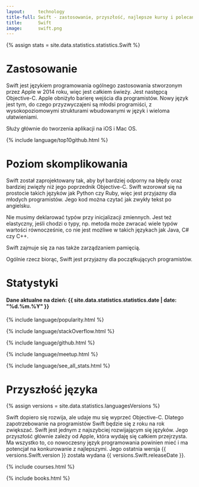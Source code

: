 ```yaml
---
layout:     technology
title-full: Swift - zastosowanie, przyszłość, najlepsze kursy i polecane książki
title:      Swift
image:      swift.png
---
```


{% assign stats = site.data.statistics.statistics.Swift %}

# Zastosowanie

Swift jest językiem programowania ogólnego zastosowania stworzonym przez Apple w 2014 roku, więc jest całkiem świeży. Jest następcą Objective-C. Apple obniżyło barierę wejścia dla programistów. Nowy język jest tym, do czego przyzwyczajeni są młodsi programiści, z wysokopoziomowymi strukturami wbudowanymi w język i wieloma ułatwieniami.

Służy głównie do tworzenia aplikacji na iOS i Mac OS.

{% include language/top10github.html %}

# Poziom skomplikowania

Swift został zaprojektowany tak, aby był bardziej odporny na błędy oraz bardziej zwięzły niż jego poprzednik Objective-C. Swift wzorował się na prostocie takich języków jak Python czy Ruby, więc jest przyjazny dla młodych programistów. Jego kod można czytać jak zwykły tekst po angielsku.

Nie musimy deklarować typów przy inicjalizacji zmiennych. Jest też elastyczny, jeśli chodzi o typy, np. metoda może zwracać wiele typów wartości równocześnie, co nie jest możliwe w takich językach jak Java, C# czy C++.

Swift zajmuje się za nas także zarządzaniem pamięcią.

Ogólnie rzecz biorąc, Swift jest przyjazny dla początkujących programistów.

# Statystyki

<h4>Dane aktualne na dzień: {{ site.data.statistics.statistics.date | date: "%d.%m.%Y"  }}</h4>

{% include language/popularity.html %}

{% include language/stackOverflow.html %}

{% include language/github.html %}

{% include language/meetup.html %}

{% include language/see_all_stats.html %}

# Przyszłość języka

{% assign versions = site.data.statistics.languagesVersions %}

Swift dopiero się rozwija, ale udaje mu się wyprzeć Objective-C. Dlatego zapotrzebowanie na programistów Swift będzie się z roku na rok zwiększać. Swift jest jednym z najszybciej rozwijającym się języków. Jego przyszłość głównie zależy od Apple, która wydaję się całkiem przejrzysta. Ma wszystko to, co nowoczesny język programowania powinien mieć i ma potencjał na konkurowanie z najlepszymi. Jego ostatnia wersja {{ versions.Swift.version }} została wydana {{ versions.Swift.releaseDate }}.

{% include courses.html %}

{% include books.html %}
